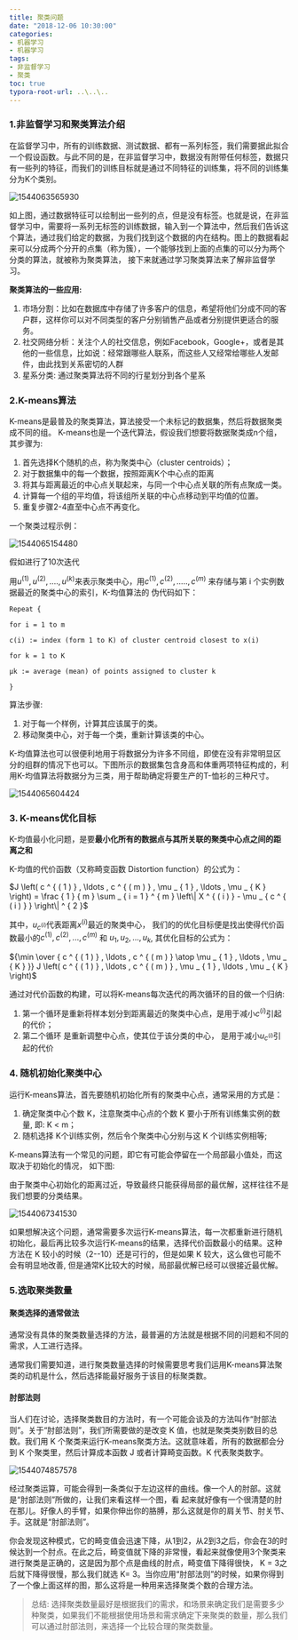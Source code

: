 ```yaml
---
title: 聚类问题
date: "2018-12-06 10:30:00"
categories:
- 机器学习
- 机器学习
tags:
- 非监督学习
- 聚类
toc: true
typora-root-url: ..\..\..
---
```


### 1.非监督学习和聚类算法介绍

在监督学习中，所有的训练数据、测试数据、都有一系列标签，我们需要据此拟合一个假设函数。与此不同的是，在非监督学习中，数据没有附带任何标签，数据只有一些列的特征，而我们的训练目标就是通过不同特征的训练集，将不同的训练集分为K个类别。

![1544063565930](/img/1544063565930.png)

如上图，通过数据特征可以绘制出一些列的点，但是没有标签。也就是说，在非监督学习中，需要将一系列无标签的训练数据，输入到一个算法中，然后我们告诉这个算法，通过我们给定的数据，为我们找到这个数据的内在结构。图上的数据看起来可以分成两个分开的点集（称为簇），一个能够找到上面的点集的可以分为两个分类的算法，就被称为聚类算法， 接下来就通过学习聚类算法来了解非监督学习。

**聚类算法的一些应用:** 

1. 市场分割：比如在数据库中存储了许多客户的信息，希望将他们分成不同的客户群，这样你可以对不同类型的客户分别销售产品或者分别提供更适合的服务。
2. 社交网络分析：关注个人的社交信息，例如Facebook，Google+，或者是其他的一些信息，比如说：经常跟哪些人联系，而这些人又经常给哪些人发邮件，由此找到关系密切的人群
3. 星系分类: 通过聚类算法将不同的行星划分到各个星系

### 2.K-means算法

K-means是最普及的聚类算法，算法接受一个未标记的数据集，然后将数据聚类成不同的组。
K-means也是一个迭代算法，假设我们想要将数据聚类成n个组，其步骤为:

1. 首先选择K个随机的点，称为聚类中心（cluster centroids）；
2. 对于数据集中的每一个数据，按照距离K个中心点的距离
3. 将其与距离最近的中心点关联起来，与同一个中心点关联的所有点聚成一类。
4. 计算每一个组的平均值，将该组所关联的中心点移动到平均值的位置。
5. 重复步骤2-4直至中心点不再变化。

一个聚类过程示例：

![1544065154480](/img/1544065154480.png)

假如进行了10次迭代

用$u^{(1)}, u^{(2)}, ...., u^{(k)}$来表示聚类中心，用$c^{(1)}, c^{(2)}, ....., c^{(m)}$ 来存储与第 i 个实例数据最近的聚类中心的索引，K-均值算法的
伪代码如下：

```shell
Repeat {

for i = 1 to m

c(i) := index (form 1 to K) of cluster centroid closest to x(i)

for k = 1 to K

μk := average (mean) of points assigned to cluster k

}
```

算法步骤:

1. 对于每一个样例，计算其应该属于的类。
2. 移动聚类中心，对于每一个类，重新计算该类的中心。

K-均值算法也可以很便利地用于将数据分为许多不同组，即使在没有非常明显区分的组群的情况下也可以。下图所示的数据集包含身高和体重两项特征构成的，利用K-均值算法将数据分为三类，用于帮助确定将要生产的T-恤衫的三种尺寸。

![1544065604424](/img/1544065604424.png)

### 3. K-means优化目标

K-均值最小化问题，是要**最小化所有的数据点与其所关联的聚类中心点之间的距离之和**

K-均值的代价函数（又称畸变函数 Distortion function）的公式为：

$J \left( c ^ { ( 1 ) } , \ldots , c ^ { ( m ) } , \mu _ { 1 } , \ldots , \mu _ { K } \right) = \frac { 1 } { m } \sum _ { i = 1 } ^ { m } \left\| X ^ { ( i ) } - \mu _ { c ^ { ( i ) } } \right\| ^ { 2 }$

其中，$u_{c^{(i)}}$代表距离$x^{(i)}$最近的聚类中心， 我们的的优化目标便是找出使得代价函数最小的$c^{(1)}, c^{(2)}, ...,c^{(m)}$ 和 $u_1, u_2, ...,u_k$, 其优化目标的公式为：

${\min \over { c ^ { ( 1 ) } , \ldots , c ^ { ( m ) } \atop \mu _ { 1 } , \ldots , \mu _ { K } }} J \left( c ^ { ( 1 ) } , \ldots , c ^ { ( m ) } , \mu _ { 1 } , \ldots , \mu _ { K } \right)$

通过对代价函数的构建，可以将K-means每次迭代的两次循环的目的做一个归纳: 

1. 第一个循环是重新将样本划分到距离最近的聚类中心点，是用于减小$c^{(i)}$引起的代价；
2. 第二个循环 是重新调整中心点，使其位于该分类的中心，  是用于减小$u_{c^{(i)}}$引起的代价

### 4. 随机初始化聚类中心

运行K-means算法，首先要随机初始化所有的聚类中心点，通常采用的方式是：
1. 确定聚类中心个数 K，注意聚类中心点的个数 K 要小于所有训练集实例的数量, 即: K < m；
2. 随机选择 K个训练实例，然后令个聚类中心分别与这 K 个训练实例相等;

K-means算法有一个常见的问题，即它有可能会停留在一个局部最小值处，而这取决于初始化的情况， 如下图:

由于聚类中心初始化的距离过近，导致最终只能获得局部的最优解，这样往往不是我们想要的分类结果。

![1544067341530](/img/1544067341530.png)

如果想解决这个问题，通常需要多次运行K-means算法，每一次都重新进行随机初始化，最后再比较多次运行K-means的结果，选择代价函数最小的结果。这种方法在 K 较小的时候（2--10）还是可行的，但是如果 K 较大，这么做也可能不会有明显地改善, 但是通常K比较大的时候，局部最优解已经可以很接近最优解。

### 5.选取聚类数量

#### 聚类选择的通常做法

通常没有具体的聚类数量选择的方法，最普遍的方法就是根据不同的问题和不同的需求，人工进行选择。

通常我们需要知道，进行聚类数量选择的时候需要思考我们运用K-means算法聚类的动机是什么，然后选择能最好服务于该目的标聚类数。

#### 肘部法则

当人们在讨论，选择聚类数目的方法时，有一个可能会谈及的方法叫作“肘部法则”。关于“肘部法则”，我们所需要做的是改变 K 值，也就是聚类类别数目的总数。我们用 K 个聚类来运行K-means聚类方法。这就意味着，所有的数据都会分到 K 个聚类里，然后计算成本函数 J 或者计算畸变函数。K 代表聚类数字。

![1544074857578](/img/1544074857578.png)

经过聚类运算，可能会得到一条类似于左边这样的曲线。像一个人的肘部。这就是“肘部法则”所做的，让我们来看这样一个图，看
起来就好像有一个很清楚的肘在那儿。好像人的手臂，如果你伸出你的胳膊，那么这就是你的肩关节、肘关节、手。这就是“肘部法则”。

你会发现这种模式，它的畸变值会迅速下降，从1到2，从2到3之后，你会在3的时候达到一个肘点。在此之后，畸变值就下降的非常慢，看起来就像使用3个聚类来进行聚类是正确的，这是因为那个点是曲线的肘点，畸变值下降得很快， K = 3之后就下降得很慢，那么我们就选 K= 3。当你应用“肘部法则”的时候，如果你得到了一个像上面这样的图，那么这将是一种用来选择聚类个数的合理方法。

> 总结: 选择聚类数量最好是根据我们的需求，和场景来确定我们是需要多少种聚类，如果我们不能根据使用场景和需求确定下来聚类的数量，那么我们可以通过肘部法则，来选择一个比较合理的聚类数量。